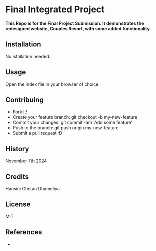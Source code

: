 # Final Integrated Project
**This Repo is for the Final Project Submission. It demonstrates the redesigned website, Couples Resort, with some added functionality.**

## Installation
No istallation needed.

## Usage
Open the index file in your browser of choice.

## Contribuing
- Fork it!
- Create your feature branch: git checkout -b my-new-feature
- Commit your changes: git commit -am 'Add some feature'
- Push to the branch: git push origin my-new-feature
- Submit a pull request :D

## History
November 7th 2024

## Credits
Hansini Chetan Dhameliya

## License
MIT

## References

- 


